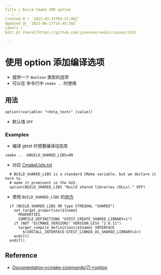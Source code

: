 ```yaml
---
Title | Build Cmake CMD option
-- | --
Created @ | `2023-03-23T03:21:06Z`
Updated @| `2023-06-17T14:45:39Z`
Labels | ``
Edit @| [here](https://github.com/junxnone/xwiki/issues/228)

---
```

# 使用 option 添加编译选项

- 提供一个 `Boolean` 类型的选项
- 可以在 命令行中 `cmake ..` 时使用

## 用法

```
option(<variable> "<help_text>" [value])
```
- 默认值 `OFF`


### Examples
- 编译 gtest 时想要编译动态库

```
cmake .. -DBUILD_SHARED_LIBS=ON
```

- 对应 [CmakeLIsts.txt](https://github.com/google/googletest/blob/5fce13091d223069436ad7a5aad53f026b0f2041/googletest/CMakeLists.txt#L66)

```
  # BUILD_SHARED_LIBS is a standard CMake variable, but we declare it here to
  # make it prominent in the GUI.
  option(BUILD_SHARED_LIBS "Build shared libraries (DLLs)." OFF)
```
- 使用 `BUILD_SHARED_LIBS` 的[地方](https://github.com/google/googletest/blob/e9fb5c7bacc4a25b030569c92ff9f6925288f1c3/googletest/cmake/internal_utils.cmake#L38)
```
  if (BUILD_SHARED_LIBS OR type STREQUAL "SHARED")
    set_target_properties(${name}
      PROPERTIES
      COMPILE_DEFINITIONS "GTEST_CREATE_SHARED_LIBRARY=1")
    if (NOT "${CMAKE_VERSION}" VERSION_LESS "2.8.11")
      target_compile_definitions(${name} INTERFACE
        $<INSTALL_INTERFACE:GTEST_LINKED_AS_SHARED_LIBRARY=1>)
    endif()
  endif()
```


## Reference

- [Documentation->cmake-commands(7)->option](https://cmake.org/cmake/help/latest/command/option.html)
